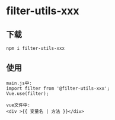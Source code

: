 # filter-utils-xxx

## 下载

```
npm i filter-utils-xxx
```

## 使用

```
main.js中:
import filter from '@filter-utils-xxx';
Vue.use(filter);

vue文件中:
<div >{{ 变量名 | 方法 }}</div>
```
